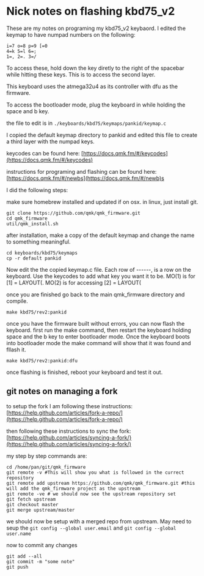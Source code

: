 # Nick notes on flashing kbd75_v2

These are my notes on programing my kbd75_v2 keybaord. I edited the keymap to have numpad numbers on the following:

```
i=7 o=8 p=9 [=0
4=k 5=l 6=;
1=, 2=. 3=/ 
```

To access these, hold down the key diretly to the right of the spacebar while hitting these keys. This is to access the second layer. 


This keyboard uses the atmega32u4 as its controller with dfu as the firmware. 

To access the bootloader mode, plug the keyboard in while holding the space and b key. 


the file to edit is in `./keyboards/kbd75/keymaps/pankid/keymap.c`

I copied the default keymap directory to pankid and edited this file to create a third layer with the numpad keys. 

keycodes can be found here: [https://docs.qmk.fm/#/keycodes](https://docs.qmk.fm/#/keycodes)

instructions for programing and flashing can be found here: [https://docs.qmk.fm/#/newbs](https://docs.qmk.fm/#/newb)s

I did the following steps:

make sure homebrew installed and updated if on osx. in linux, just install git. 

```
git clone https://github.com/qmk/qmk_firmware.git
cd qmk_firmware
util/qmk_install.sh
```

after installation, make a copy of the default keymap and change the name to something meaningful. 

```
cd keyboards/kbd75/keymaps
cp -r default pankid
```

Now edit the the copied keymap.c file. Each row of ------, is a row on the keyboard. Use the keycodes to add what key you want it to be. MO(1) is for [1] = LAYOUT(. MO(2) is for accessing [2] = LAYOUT(

once you are finished go back to the main qmk_firmware directory and compile. 

```
make kbd75/rev2:pankid
```
once you have the firmware built without errors, you can now flash the keyboard. first run the make command, then restart the keyboard holding space and the b key to enter bootloader mode. Once the keyboard boots into bootloader mode the make command will show that it was found and fllash it. 

```
make kbd75/rev2:pankid:dfu
```

once flashing is finished, reboot your keyboard  and test it out. 

## git notes on managing a fork

to setup the fork I am following these instructions: [https://help.github.com/articles/fork-a-repo/](https://help.github.com/articles/fork-a-repo/)

then following these instructions to sync the fork: [https://help.github.com/articles/syncing-a-fork/}(https://help.github.com/articles/syncing-a-fork/)

my step by step commands are: 

```
cd /home/pan/git/qmk_firmware
git remote -v #This will show you what is followed in the currect repository
git remote add upstream https://github.com/qmk/qmk_firmware.git #this will add the qmk_firmware project as the upstream
git remote -ve # we should now see the upstream repository set
git fetch upstream
git checkout master
git merge upstream/master
```

we should now be setup with a merged repo from upstream. May need to seup the `git config --global user.email` and `git config --global user.name`

now to commit any changes

```
git add --all 
git commit -m "some note"
git push
```

